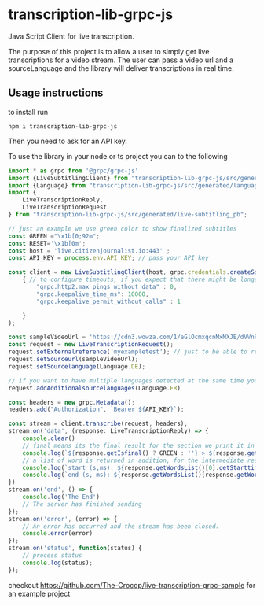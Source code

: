 # transcription-lib-grpc-js
Java Script Client for live transcription.

The purpose of this project is to allow a user to simply get live transcriptions for a video stream.
The user can pass a video url and a sourceLanguage and the library will deliver transcriptions in real time.

## Usage instructions

to install run 

`npm i transcription-lib-grpc-js`

Then you need to ask for an API key.

To use the library in your node or ts project you can to the following

```typescript
import * as grpc from '@grpc/grpc-js'
import {LiveSubtitlingClient} from "transcription-lib-grpc-js/src/generated/live-subtitling_grpc_pb";
import {Language} from "transcription-lib-grpc-js/src/generated/language_pb";
import {
    LiveTranscriptionReply,
    LiveTranscriptionRequest
} from "transcription-lib-grpc-js/src/generated/live-subtitling_pb";

// just an example we use green color to show finalized subtitles
const GREEN ="\x1b[0;92m";
const RESET='\x1b[0m';
const host = 'live.citizenjournalist.io:443' ;
const API_KEY = process.env.API_KEY; // pass your API key

const client = new LiveSubtitlingClient(host, grpc.credentials.createSsl(),
    { // to configure timeouts, if you expect that there might be longer phases without text
        "grpc.http2.max_pings_without_data" : 0,
        "grpc.keepalive_time_ms": 10000,
        "grpc.keepalive_permit_without_calls" : 1

    }
);

const sampleVideoUrl = 'https://cdn3.wowza.com/1/eGlOcmxqcnMxMXJE/dVVnR3o1/hls/live/playlist.m3u8'; // put in your video target
const request = new LiveTranscriptionRequest();
request.setExternalreference('myexampletest'); // just to be able to reference a request, gets returned in the response
request.setSourceurl(sampleVideoUrl);
request.setSourcelanguage(Language.DE);

// if you want to have multiple languages detected at the same time you can set additional language support
request.addAdditionalsourcelanguages(Language.FR)

const headers = new grpc.Metadata();
headers.add("Authorization", `Bearer ${API_KEY}`);

const stream = client.transcribe(request, headers);
stream.on('data', (response: LiveTranscriptionReply) => {
    console.clear()
    // final means its the final result for the section we print it in green color
    console.log(`${response.getIsfinal() ? GREEN : ''} > ${response.getResult()} ${RESET}`);
    // a list of word is returned in addition, for the intermediate results they are estimated. A timestamps consists of a seconds and a nanos part
    console.log(`start (s,ms): ${response.getWordsList()[0].getStarttime().getSeconds()}, ${response.getWordsList()[0].getStarttime().getNanos()}`)
    console.log(`end (s, ms): ${response.getWordsList()[response.getWordsList().length -1].getStarttime().getSeconds()}, ${response.getWordsList()[response.getWordsList().length -1].getStarttime().getNanos()}`)
})
stream.on('end', () => {
    console.log('The End')
    // The server has finished sending
});
stream.on('error', (error) => {
    // An error has occurred and the stream has been closed.
    console.error(error)
});
stream.on('status', function(status) {
    // process status
    console.log(status);
});
```

checkout https://github.com/The-Crocop/live-transcription-grpc-sample for an example project

